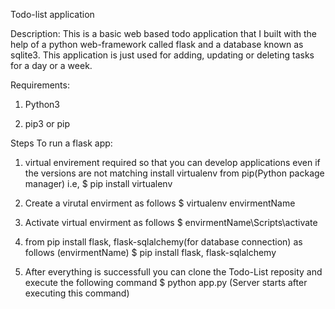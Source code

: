 
Todo-list application

Description: This is a basic web based todo application that I built with the help of a python web-framework called flask and a database
             known as sqlite3. This application is just used for adding, updating or deleting tasks for a day or a week.

Requirements:

  1) Python3
  
  2) pip3 or pip
  
  Steps To run a flask app:
  
  1) virtual envirement required so that you can develop applications even if the versions are not matching
     install virtualenv from pip(Python package manager) i.e,
     $ pip install virtualenv
     
  2) Create a virutal envirment as follows
     $ virtualenv envirmentName
     
  3) Activate virtual envirment as follows
     $ envirmentName\Scripts\activate
     
  4) from pip install flask, flask-sqlalchemy(for database connection) as follows
     (envirmentName) $ pip install flask, flask-sqlalchemy
     
  5) After everything is successfull you can clone the Todo-List reposity and execute the following command
     $ python app.py (Server starts after executing this command)
